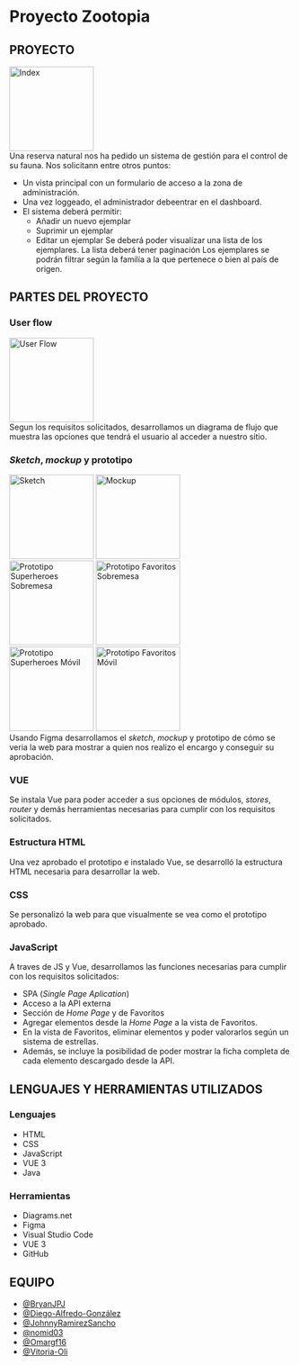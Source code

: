 # Proyecto Zootopia
## PROYECTO
<a href="https://yquetecuentas.com/f5/The-Universe-Of-Things/index.jpg" target="_blank"><img src="https://yquetecuentas.com/f5/The-Universe-Of-Things/index.jpg" alt="Index" width="150"></a>   
Una reserva natural nos ha pedido un sistema de gestión para el control de su fauna.
Nos solicitann entre otros puntos:
- Un vista principal con un formulario de acceso a la zona de administración.
- Una vez loggeado, el administrador debeentrar en el dashboard.
- El sistema deberá permitir:
    - Añadir un nuevo ejemplar
    - Suprimir un ejemplar
    - Editar un ejemplar
Se deberá poder visualizar una lista de los ejemplares.
La lista deberá tener paginación
Los ejemplares se podrán filtrar según la familía a la que pertenece o bien al país de origen.
## PARTES DEL PROYECTO
### User flow
<a href="https://yquetecuentas.com/f5/The-Universe-Of-Things/userFlow.jpg" target="_blank"><img src="https://yquetecuentas.com/f5/The-Universe-Of-Things/userFlow.jpg" alt="User Flow" width="150"></a>   
Segun los requisitos solicitados, desarrollamos un diagrama de flujo que muestra las opciones que tendrá el usuario al acceder a nuestro sitio.
### *Sketch*, *mockup* y prototipo
<a href="https://yquetecuentas.com/f5/The-Universe-Of-Things/Sketch-Herores.png" target="_blank"><img src="https://yquetecuentas.com/f5/The-Universe-Of-Things/Sketch-Herores.png" alt="Sketch" width="150"></a>
<a href="https://yquetecuentas.com/f5/The-Universe-Of-Things/Mockup-Superheores.png" target="_blank"><img src="https://yquetecuentas.com/f5/The-Universe-Of-Things/Mockup-Superheores.png" alt="Mockup" width="150"></a>   
<a href="https://yquetecuentas.com/f5/The-Universe-Of-Things/Prototipe-Superheores.png" target="_blank"><img src="https://yquetecuentas.com/f5/The-Universe-Of-Things/Prototipe-Superheores.png" alt="Prototipo Superheroes Sobremesa" width="150"></a>
<a href="https://yquetecuentas.com/f5/The-Universe-Of-Things/Prototype-Favoritos.png" target="_blank"><img src="https://yquetecuentas.com/f5/The-Universe-Of-Things/Prototype-Favoritos.png" alt="Prototipo Favoritos Sobremesa" width="150"></a>   
<a href="https://yquetecuentas.com/f5/The-Universe-Of-Things/Prototipe-Movil-Superheores.png" target="_blank"><img src="https://yquetecuentas.com/f5/The-Universe-Of-Things/Prototipe-Movil-Superheores.png" alt="Prototipo Superheroes Móvil" width="150"></a>
<a href="https://yquetecuentas.com/f5/The-Universe-Of-Things/Prototipe-Movil-Favoritos.png" target="_blank"><img src="https://yquetecuentas.com/f5/The-Universe-Of-Things/Prototipe-Movil-Favoritos.png" alt="Prototipo Favoritos Móvil" width="150"></a>   
Usando Figma desarrollamos el *sketch*, *mockup* y prototipo de cómo se veria la web para mostrar a quien nos realizo el encargo y conseguir su aprobación.
### VUE
Se instala Vue para poder acceder a sus opciones de módulos, *stores*, *router* y demás herramientas necesarias para cumplir con los requisitos solicitados.
### Estructura HTML
Una vez aprobado el prototipo e instalado Vue, se desarrolló la estructura HTML necesaria para desarrollar la web.
### CSS
Se personalizó la web para que visualmente se vea como el prototipo aprobado.
### JavaScript
A traves de JS y Vue, desarrollamos las funciones necesarias para cumplir con los requisitos solicitados:
- SPA (*Single Page Aplication*)
- Acceso a la API externa
- Sección de *Home Page* y de Favoritos
- Agregar elementos desde la *Home Page* a la vista de Favoritos.
- En la vista de Favoritos, eliminar elementos y poder valorarlos según un sistema de estrellas.
- Además, se incluye la posibilidad de poder mostrar la ficha completa de cada elemento descargado desde la API.
## LENGUAJES Y HERRAMIENTAS UTILIZADOS
### Lenguajes
- HTML
- CSS
- JavaScript
- VUE 3
- Java
### Herramientas
- Diagrams.net
- Figma
- Visual Studio Code
- VUE 3
- GitHub
## EQUIPO
- [@BryanJPJ](https://github.com/BryanJPJ)
- [@Diego-Alfredo-González](https://github.com/diegofred10)
- [@JohnnyRamirezSancho](https://github.com/JohnnyRamirezSancho)
- [@nomid03](https://github.com/nomid03)
- [@Omargf16](https://github.com/Omargf16)
- [@Vitoria-Oli](https://github.com/Vitoria-Oli)
